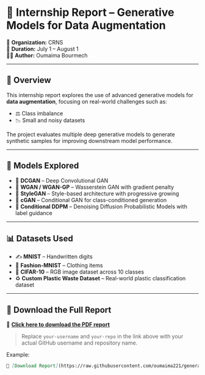 # 🧠 Internship Report – Generative Models for Data Augmentation

🚀 **Organization:** CRNS  
📅 **Duration:** July 1 – August 1  
👩‍💻 **Author:** Oumaima Bourmech  

---

## 📘 Overview

This internship report explores the use of advanced generative models for **data augmentation**, focusing on real-world challenges such as:

- ⚖️ Class imbalance  
- 📉 Small and noisy datasets  

The project evaluates multiple deep generative models to generate synthetic samples for improving downstream model performance.

---

## 🧪 Models Explored

- 🔹 **DCGAN** – Deep Convolutional GAN  
- 🔹 **WGAN / WGAN-GP** – Wasserstein GAN with gradient penalty  
- 🔹 **StyleGAN** – Style-based architecture with progressive growing  
- 🔹 **cGAN** – Conditional GAN for class-conditioned generation  
- 🔹 **Conditional DDPM** – Denoising Diffusion Probabilistic Models with label guidance

---

## 📊 Datasets Used

- ✍️ **MNIST** – Handwritten digits  
- 👗 **Fashion-MNIST** – Clothing items  
- 🚗 **CIFAR-10** – RGB image dataset across 10 classes  
- ♻️ **Custom Plastic Waste Dataset** – Real-world plastic classification dataset

---

## 📎 Download the Full Report

📄 [**Click here to download the PDF report**](https://raw.githubusercontent.com/your-username/your-repo/main/Generative-Models-for-Data-Augmentation-Internship-Report%20(1).pdf)

> Replace `your-username` and `your-repo` in the link above with your actual GitHub username and repository name.

Example:
```markdown
📄 [Download Report](https://raw.githubusercontent.com/oumaima221/generative-models-internship/main/Generative-Models-for-Data-Augmentation-Internship-Report%20(1).pdf)
